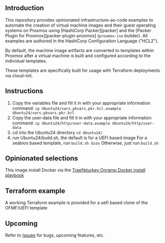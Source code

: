 ## Introduction

This repository provides opinionated infrastructure-as-code examples to automate the creation of virtual machine images and their guest operating systems on Proxmox using [HashiCorp Packer][packer] and the [Packer Plugin for Proxmox][packer-plugin-proxmox] (`proxmox-iso` builder). All examples are authored in the HashiCorp Configuration Language ("HCL2").

By default, the machine image artifacts are converted to templates within Proxmox after a virtual machine is built and configured according to the individual templates.

These templates are specifically built for usage with Terraform deployments via cloud-init.

## Instructions

1. Copy the variables file and fill it in with your appropriate information
       command:  `cp Ubuntu24/vars.pkvars.pkr.hcl.example Ubuntu24/vars.pkvars.pkr.hcl`
2. Copy the user-data file and fill it in with your appropriate information
       command: `cp Ubuntu24/http/user-data.example Ubuntu24/http/user-data`
3. cd into the Ubuntu24 directory `cd Ubuntu24/` 
4. run Ubuntu24/build.sh, the default is for a UEFI based image
       For a seabios based template, run `build.sh bios`
       Otherwise, just run `build.sh`

## Opinionated selections
This image install Docker via the [Traefikturkey Onramp Docker install playbook](https://github.com/traefikturkey/onramp/blob/master/ansible/install-docker.yml)

## Terraform example
A working Terraform example is provided for a uefi based clone of the OFMF/UEFI template

## Upcoming
Refer to [Issues](https://github.com/traefikturkey/proxmox-packer-examples/issues) for bugs, upcoming features, etc.